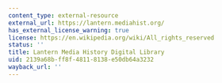 ```yaml
---
content_type: external-resource
external_url: https://lantern.mediahist.org/
has_external_license_warning: true
license: https://en.wikipedia.org/wiki/All_rights_reserved
status: ''
title: Lantern Media History Digital Library
uid: 2139a68b-ff8f-4811-8138-e50db64a3232
wayback_url: ''
---
```

